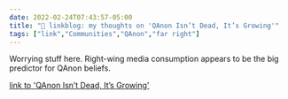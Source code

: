 ```yaml
---
date: 2022-02-24T07:43:57-05:00
title: "🔗 linkblog: my thoughts on 'QAnon Isn’t Dead, It’s Growing'"
tags: ["link","Communities","QAnon","far right"]
---
```

Worrying stuff here. Right-wing media consumption appears to be the big predictor for QAnon beliefs.
 
[link to 'QAnon Isn’t Dead, It’s Growing'](https://www.vice.com/en/article/93bg5a/qanon-conspiracy-theory-prri-poll)
